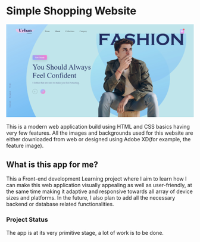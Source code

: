 # Simple Shopping Website

![alt text](https://raw.githubusercontent.com/shahgauravraj/SimpleWebPage/master/assets/images/SimpleWebPage.jpg)

This is a modern web application build using HTML and CSS basics having very few features. All the images and backgrounds used for this website are either downloaded from web or designed using Adobe XD(for example, the feature image).

## What is this app for me?
This a Front-end development Learning project where I aim to learn how I can make this web application visually appealing as well as user-friendly, at the same time making it adaptive and responsive towards all array of device sizes and platforms. In the future, I also plan to add all the necessary backend or database related functionalities.

### Project Status
The app is at its very primitive stage, a lot of work is to be done.